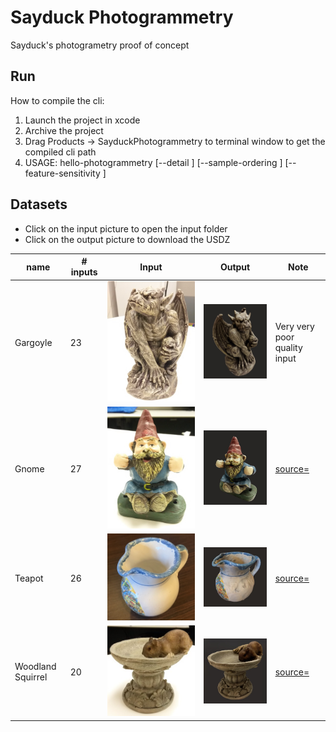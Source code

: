 # Sayduck Photogrammetry

Sayduck's photogrametry proof of concept

## Run

How to compile the cli:

1. Launch the project in xcode
2. Archive the project
3. Drag Products -> SayduckPhotogrammetry to terminal window to get the compiled cli path
4. USAGE: hello-photogrammetry <input-folder> <output-filename> [--detail <detail>] [--sample-ordering <sample-ordering>] [--feature-sensitivity <feature-sensitivity>]

## Datasets

- Click on the input picture to open the input folder
- Click on the output picture to download the USDZ

| name              | # inputs | Input                                                                              | Output                                                                                     | Note                                          |
| ----------------- | -------- | ---------------------------------------------------------------------------------- | ------------------------------------------------------------------------------------------ | --------------------------------------------- |
| Gargoyle          | 23       | [![Input](Datasets/gargoyle/input.jpg)](Datasets/gargoyle/input)                   | [![Output](Datasets/gargoyle/output.jpg)](Datasets/gargoyle/output.usdz)                   | Very very poor quality input                  |
| Gnome             | 27       | [![Input](Datasets/gnome/input.jpg)](Datasets/gnome/input)                         | [![Output](Datasets/gnome/output.jpg)](Datasets/gnome/output.usdz)                         | [source=](http://zhuoliang.me/meshrecon.html) |
| Teapot            | 26       | [![Input](Datasets/teapot/input.jpg)](Datasets/teapot/input)                       | [![Output](Datasets/teapot/output.jpg)](Datasets/teapot/output.usdz)                       | [source=](http://zhuoliang.me/meshrecon.html) |
| Woodland Squirrel | 20       | [![Input](Datasets/woodland-squirrel/input.jpg)](Datasets/woodland-squirrel/input) | [![Output](Datasets/woodland-squirrel/output.jpg)](Datasets/woodland-squirrel/output.usdz) | [source=](http://zhuoliang.me/meshrecon.html) |
